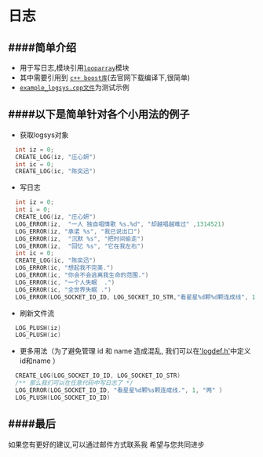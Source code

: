 日志
==========================================



####简单介绍
------------------------------------------
* 用于写日志,模块引用[`looparray`](https://github.com/NingLeixueR/middleware/tree/master/src/loop_array)模块
* 其中需要引用到 [`c++ boost库`](http://www.boost.org/)(去官网下载编译下,很简单)
* [`example_logsys.cpp文件`](https://github.com/NingLeixueR/middleware/blob/master/example/example_logsys.cpp)为测试示例


####以下是简单针对各个小用法的例子
------------------------------------------
* 获取logsys对象
```cpp
  int iz = 0;
  CREATE_LOG(iz, "庄心妍")
  int ic = 0;
  CREATE_LOG(ic, "陈奕迅")
```
* 写日志
```cpp
  int iz = 0;
  int i = 0;
  CREATE_LOG(iz, "庄心妍")
  LOG_ERROR(iz,  "一人 独自唱情歌 %s.%d", "却越唱越难过" ,1314521)
  LOG_ERROR(iz, "承诺 %s", "我已说出口")
  LOG_ERROR(iz,  "沉默 %s", "把时间偷走")
  LOG_ERROR(iz,  "回忆 %s", "它在我左右")
  int ic = 0;
  CREATE_LOG(ic, "陈奕迅")
  LOG_ERROR(ic, "想起我不完美.")
  LOG_ERROR(ic, "你会不会逃离我生命的范围.")
  LOG_ERROR(ic, "一个人失眠  .")
  LOG_ERROR(ic, "全世界失眠 .")
  LOG_ERROR(LOG_SOCKET_IO_ID, LOG_SOCKET_IO_STR,"看星星%d颗%d颗连成线", 1, 2 );
```
* 刷新文件流
```cpp
  LOG_PLUSH(iz)
  LOG_PLUSH(ic)
```
* 更多用法（为了避免管理 id 和 name 造成混乱, 我们可以在['logdef.h'](https://github.com/NingLeixueR/middleware/tree/master/middleware/tools/logsys/logdef.h)中定义id和name ）
```cpp
  CREATE_LOG(LOG_SOCKET_IO_ID, LOG_SOCKET_IO_STR)
  /** 那么我们可以在任意代码中写日志了 */
  LOG_ERROR(LOG_SOCKET_IO_ID, "看星星%d颗%s颗连成线.", 1, "两" )
  LOG_PLUSH(LOG_SOCKET_IO_ID)
```

####最后
------------------------------------------
如果您有更好的建议,可以通过邮件方式联系我
希望与您共同进步
